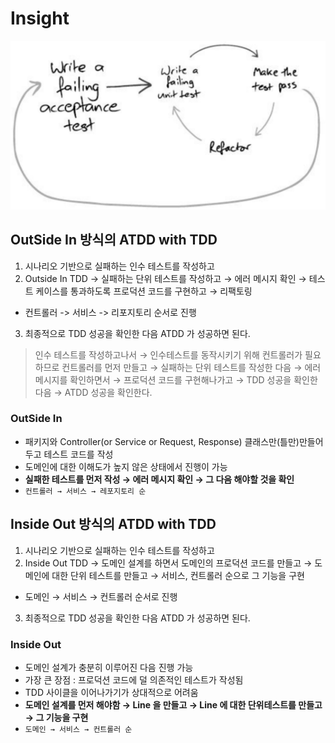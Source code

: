 # Insight

![IMAGES](./images/tddcycle.png)

## OutSide In 방식의 ATDD with TDD

1. 시나리오 기반으로 실패하는 인수 테스트를 작성하고
2. Outside In TDD → 실패하는 단위 테스트를 작성하고 → 에러 메시지 확인 → 테스트 케이스를 통과하도록 프로덕션 코드를 구현하고 →  리팩토링
  - 컨트롤러 -> 서비스 -> 리포지토리 순서로 진행
3. 최종적으로 TDD 성공을 확인한 다음 ATDD 가 성공하면 된다.

> 인수 테스트를 작성하고나서 → 인수테스트를 동작시키기 위해 컨트롤러가 필요하므로 컨트롤러를 먼저 만들고 → 실패하는 단위 테스트를 작성한 다음 → 에러 메시지를 확인하면서 → 프로덕션 코드를 구현해나가고 → TDD 성공을 확인한 다음 → ATDD 성공을 확인한다.

### OutSide In

- 패키지와 Controller(or Service or Request, Response) 클래스만(틀만)만들어두고 테스트 코드를 작성
- 도메인에 대한 이해도가 높지 않은 상태에서 진행이 가능
- __실패한 테스트를 먼저 작성 → 에러 메시지 확인 → 그 다음 해야할 것을 확인__
- `컨트롤러 → 서비스 → 레포지토리 순`

## Inside Out 방식의 ATDD with TDD

1. 시나리오 기반으로 실패하는 인수 테스트를 작성하고
2. Inside Out TDD → 도메인 설계를 하면서 도메인의 프로덕션 코드를 만들고 → 도메인에 대한 단위 테스트를 만들고 → 서비스, 컨트롤러 순으로 그 기능을 구현
  - 도메인 → 서비스 → 컨트롤러 순서로 진행
3. 최종적으로 TDD 성공을 확인한 다음 ATDD 가 성공하면 된다.

### Inside Out

- 도메인 설계가 충분히 이루어진 다음 진행 가능
- 가장 큰 장점 : 프로덕션 코드에 덜 의존적인 테스트가 작성됨
- TDD 사이클을 이어나가기가 상대적으로 어려움
- __도메인 설계를 먼저 해야함 → Line 을 만들고 → Line 에 대한 단위테스트를 만들고 → 그 기능을 구현__
- `도메인 → 서비스 → 컨트롤러 순`
